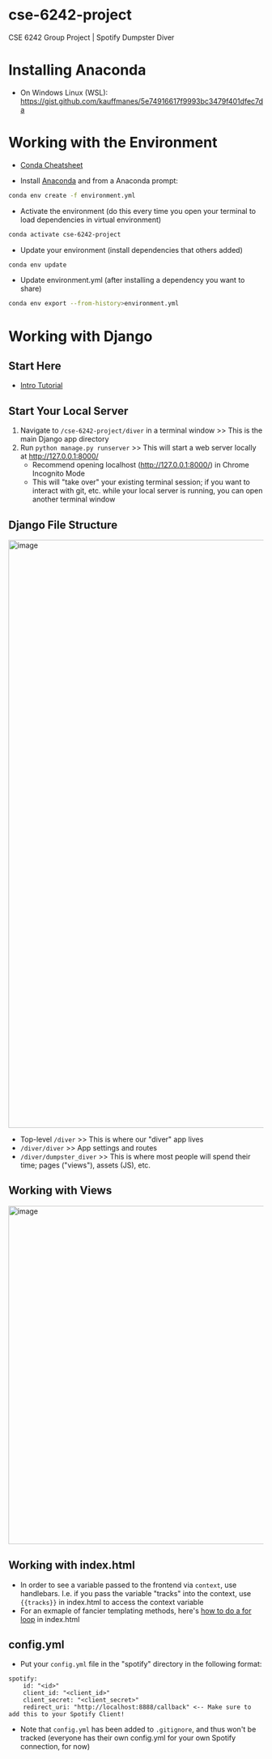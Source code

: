 # cse-6242-project
CSE 6242 Group Project | Spotify Dumpster Diver


# Installing Anaconda

* On Windows Linux (WSL): https://gist.github.com/kauffmanes/5e74916617f9993bc3479f401dfec7da

# Working with the Environment

* [Conda Cheatsheet](https://docs.conda.io/projects/conda/en/4.6.0/_downloads/52a95608c49671267e40c689e0bc00ca/conda-cheatsheet.pdf)

* Install [Anaconda](https://www.anaconda.com/products/distribution) and from a Anaconda prompt:

```bash
conda env create -f environment.yml
```

* Activate the environment (do this every time you open your terminal to load dependencies in virtual environment)

```bash
conda activate cse-6242-project
```

* Update your environment (install dependencies that others added)

```bash
conda env update
```

* Update environment.yml (after installing a dependency you want to share)

```bash
conda env export --from-history>environment.yml
```

# Working with Django

## Start Here

* [Intro Tutorial](https://docs.djangoproject.com/en/4.1/intro/tutorial01/#)

## Start Your Local Server
1. Navigate to ```/cse-6242-project/diver``` in a terminal window >> This is the main Django app directory
2. Run ```python manage.py runserver``` >> This will start a web server locally at http://127.0.0.1:8000/
    * Recommend opening localhost (http://127.0.0.1:8000/) in Chrome Incognito Mode
    * This will "take over" your existing terminal session; if you want to interact with git, etc. while your local server is running, you can open another terminal window

## Django File Structure
<img width="1161" alt="image" src="https://user-images.githubusercontent.com/10931549/226196102-9bf8e028-a166-42e4-9358-34aaa27ac688.png">

* Top-level ```/diver``` >> This is where our "diver" app lives
* ```/diver/diver``` >> App settings and routes
* ```/diver/dumpster_diver``` >> This is where most people will spend their time; pages ("views"), assets (JS), etc.

## Working with Views
<img width="668" alt="image" src="https://user-images.githubusercontent.com/10931549/226192083-c74647f1-e9c7-4af1-9224-6de86899ef7f.png">

## Working with index.html

* In order to see a variable passed to the frontend via ```context```, use handlebars. I.e. if you pass the variable "tracks" into the context, use ```{{tracks}}``` in index.html to access the context variable
* For an exmaple of fancier templating methods, here's [how to do a for loop](https://www.geeksforgeeks.org/for-loop-django-template-tags/) in index.html

## config.yml

* Put your ```config.yml``` file in the "spotify" directory in the following format:

```
spotify:
    id: "<id>"
    client_id: "<client_id>" 
    client_secret: "<client_secret>"
    redirect_uri: "http://localhost:8888/callback" <-- Make sure to add this to your Spotify Client!
```

* Note that ```config.yml``` has been added to ```.gitignore```, and thus won't be tracked (everyone has their own config.yml for your own Spotify connection, for now)

